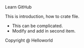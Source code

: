 Learn GitHub

This is introduction, how to crate file.

* This can be complicated.
* Modify and add in second item.


Copyright @ Helloworld